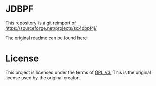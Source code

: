 # JDBPF

This repository is a git reimport of https://sourceforge.net/projects/sc4dbpf4j/

The original readme can be found [here](./doc/Readme.txt)

# License

This project is licensed under the terms of [GPL V3.](./LICENSE.md) This is the original license used by the original creator.
